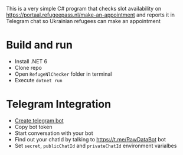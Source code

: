 This is a very simple C# program that checks slot availability on https://portaal.refugeepass.nl/make-an-appointment and reports it in Telegram chat so Ukrainian refugees can make an appointment

Build and run
==

- Install .NET 6
- Clone repo
- Open `RefugeNlChecker` folder in terminal
- Execute `dotnet run`


Telegram Integration
==

- [Create telegram bot]([url](https://core.telegram.org/bots#6-botfather))
- Copy bot token
- Start conversation with your bot
- Find out your chatId by talking to https://t.me/RawDataBot bot
- Set `secret`, `publicChatId` and `privateChatId` environment varialbes
